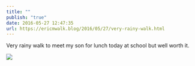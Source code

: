 ```yaml
---
title: ""
publish: "true"
date: 2016-05-27 12:47:35
url: https://ericmwalk.blog/2016/05/27/very-rainy-walk.html
---
```


Very rainy walk to meet my son for lunch today at school but well worth it.

![](https://ericmwalk.blog/uploads/2022/e78edafa24.jpg)